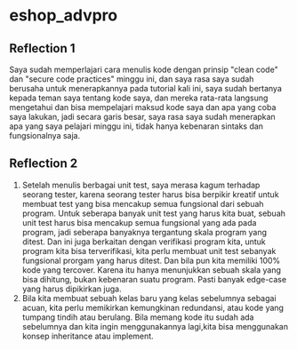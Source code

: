 # eshop_advpro

## Reflection 1
Saya sudah memperlajari cara menulis kode dengan prinsip "clean code" dan "secure code practices" minggu ini, dan saya rasa saya sudah berusaha untuk menerapkannya pada tutorial kali ini, saya sudah bertanya kepada teman saya tentang kode saya, dan mereka rata-rata langsung mengetahui dan bisa mempelajari maksud kode saya dan apa yang coba saya lakukan, jadi secara garis besar, saya rasa saya sudah menerapkan apa yang saya pelajari minggu ini, tidak hanya kebenaran sintaks dan fungsionalnya saja.

## Reflection 2
1. Setelah menulis berbagai unit test, saya merasa kagum terhadap seorang tester, karena seorang tester harus bisa berpikir kreatif untuk membuat test yang bisa mencakup semua fungsional dari sebuah program. Untuk seberapa banyak unit test yang harus kita buat, sebuah unit test harus bisa mencakup semua fungsional yang ada pada program, jadi seberapa banyaknya tergantung skala program yang ditest. Dan ini juga berkaitan dengan verifikasi program kita, untuk program kita bisa terverifikasi, kita perlu membuat unit test sebanyak fungsional prorgam yang harus ditest. Dan bila pun kita memiliki 100% kode yang tercover. Karena itu hanya menunjukkan sebuah skala yang bisa dihitung, bukan kebenaran suatu program. Pasti banyak edge-case yang harus dipikirkan juga.
2. Bila kita membuat sebuah kelas baru yang kelas sebelumnya sebagai acuan, kita perlu memikirkan kemungkinan redundansi, atau kode yang tumpang tindih atau berulang. Bila memang kode itu sudah ada sebelumnya dan kita ingin menggunakannya lagi,kita bisa menggunakan konsep inheritance atau implement.